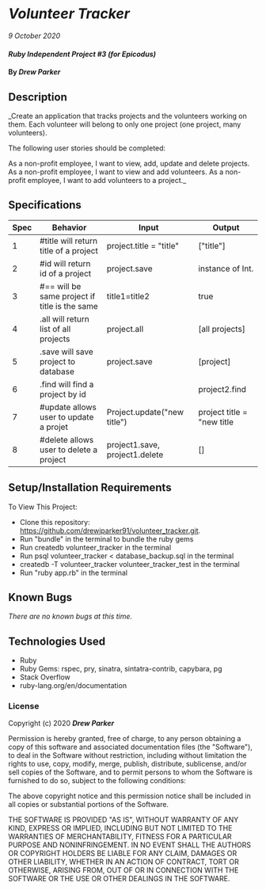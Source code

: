 # _Volunteer Tracker_

_9 October 2020_

#### _Ruby Independent Project #3 (for Epicodus)_

#### By _**Drew Parker**_

## Description

_Create an application that tracks projects and the volunteers working on them. Each volunteer will belong to only one project (one project, many volunteers).

The following user stories should be completed:

As a non-profit employee, I want to view, add, update and delete projects.
As a non-profit employee, I want to view and add volunteers.
As a non-profit employee, I want to add volunteers to a project._

## Specifications
| Spec     | Behavior | Input    | Output   |
| -------- | -------- | -------- | -------- |
| 1 | #title will return title of a project | project.title = "title" | ["title"] |
| 2 | #id will return id of a project | project.save | instance of Int. |
| 3 | #== will be same project if title is the same | title1=title2 | true |
| 4 | .all will return list of all projects | project.all | [all projects] |
| 5 | .save will save project to database | project.save | [project] |
| 6 | .find will find a project by id|  | project2.find | [project2] |
| 7 | #update allows user to update a projet | Project.update("new title") | project title = "new title |
| 8 | #delete allows user to delete a project | project1.save, project1.delete | [] |

## Setup/Installation Requirements

To View This Project:
* Clone this repository: https://github.com/drewjparker91/volunteer_tracker.git.
* Run "bundle" in the terminal to bundle the ruby gems
* Run createdb volunteer_tracker in the terminal
* Run psql volunteer_tracker < database_backup.sql in the terminal
* createdb -T volunteer_tracker volunteer_tracker_test in the terminal
* Run "ruby app.rb" in the terminal

## Known Bugs
_There are no known bugs at this time._

## Technologies Used

* Ruby
* Ruby Gems: rspec, pry, sinatra, sintatra-contrib, capybara, pg 
* Stack Overflow
* ruby-lang.org/en/documentation

### License

Copyright (c) 2020 **_Drew Parker_**

Permission is hereby granted, free of charge, to any person obtaining a copy of this software and associated documentation files (the "Software"), to deal in the Software without restriction, including without limitation the rights to use, copy, modify, merge, publish, distribute, sublicense, and/or sell copies of the Software, and to permit persons to whom the Software is furnished to do so, subject to the following conditions:

The above copyright notice and this permission notice shall be included in all copies or substantial portions of the Software.

THE SOFTWARE IS PROVIDED "AS IS", WITHOUT WARRANTY OF ANY KIND, EXPRESS OR IMPLIED, INCLUDING BUT NOT LIMITED TO THE WARRANTIES OF MERCHANTABILITY, FITNESS FOR A PARTICULAR PURPOSE AND NONINFRINGEMENT. IN NO EVENT SHALL THE AUTHORS OR COPYRIGHT HOLDERS BE LIABLE FOR ANY CLAIM, DAMAGES OR OTHER LIABILITY, WHETHER IN AN ACTION OF CONTRACT, TORT OR OTHERWISE, ARISING FROM, OUT OF OR IN CONNECTION WITH THE SOFTWARE OR THE USE OR OTHER DEALINGS IN THE SOFTWARE.